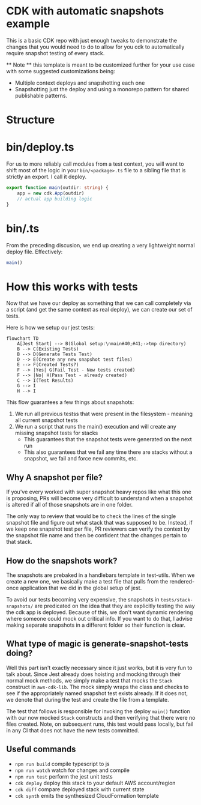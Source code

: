 # CDK with automatic snapshots example

This is a basic CDK repo with just enough tweaks to demonstrate the changes
that you would need to do to allow for you cdk to automatically require snapshot
testing of every stack.

** Note ** this template is meant to be customized further for your use case with 
some suggested customizations being:

* Multiple context deploys and snapshotting each one
* Snapshotting just the deploy and using a monorepo pattern for shared publishable patterns.

# Structure

# bin/deploy.ts

For us to more reliably call modules from a test context, you will want to shift most of the
logic in your `bin/<package>.ts` file to a sibling file that is strictly an export.  I call it deploy.

```typescript
export function main(outdir: string) {
    app = new cdk.App(outdir)
    // actual app building logic
}
```

# bin/<package>.ts

From the preceding discusion, we end up creating a very lightweight normal deploy file. Effectively:

```typescript
main()
```

# How this works with tests

Now that we have our deploy as something that we can call completely via a script (and get the same 
context as real deploy), we can create our set of tests.

Here is how we setup our jest tests:

```mermaid
flowchart TD
    A[Jest Start] --> B(Global setup:\nmain#40;#41;->tmp directory)
    B --> C(Existing Tests)
    B --> D(Generate Tests Test)
    D --> E(Create any new snapshot test files)
    E --> F(Created Tests?)
    F --> |Yes| G(Fail Test - New tests created)
    F --> |No| H(Pass Test - already created)
    C --> I(Test Results)
    G --> I
    H --> I
```

This flow guarantees a few things about snapshots:

1. We run all previous testss that were present in the filesystem - meaning all current snapshot tests
2. We run a script that runs the main() execution and will create any missing snapshot tests for stacks
    * This guarantees that the snapshot tests were generated on the next run
    * This also guarantees that we fail any time there are stacks without a snapshot, we fail and force
      new commits, etc.

## Why A snapshot per file?

If you've every worked with super snapshot heavy repos like what this one is proposing, PRs will become 
very difficult to understand when a snapshot is altered if all of those snapshots are in one folder.

The only way to review that would be to check the lines of the single snapshot file and figure out what
stack that was supposed to be.  Instead, if we keep one snapshot test per file, PR reviewers can verify
the context by the snapshot file name and then be confident that the changes pertain to that stack.

## How do the snapshots work?

The snapshots are prebaked in a handlebars template in test-utils.  When we create a new one, we basically
make a test file that pulls from the rendered-once application that we did in the global setup of jest.

To avoid our tests becoming very expensive, the snapshots in `tests/stack-snapshots/` are predicated on 
the idea that they are explicitly testing the way the cdk app is deployed.  Because of this, we don't want
dynamic rendering where someone could mock out critical info.  If you want to do that, I advise making separate
snapshots in a different folder so their function is clear.

## What type of magic is generate-snapshot-tests doing?

Well this part isn't exactly necessary since it just works, but it is very fun to talk about.  Since Jest
already does hoisting and mocking through their normal mock methods, we simply make a test that mocks
the `Stack` construct in `aws-cdk-lib`.  The mock simply wraps the class and checks to see if the appropriately
named snapshot test exists already.  If it does not, we denote that during the test and create the file from a
template.

The test that follows is responsible for invoking the deploy `main()` function with our now mocked `Stack` constructs
and then verifying that there were no files created.  Note, on subsequent runs, this test would pass locally, but fail
in any CI that does not have the new tests committed.


## Useful commands

* `npm run build`   compile typescript to js
* `npm run watch`   watch for changes and compile
* `npm run test`    perform the jest unit tests
* `cdk deploy`      deploy this stack to your default AWS account/region
* `cdk diff`        compare deployed stack with current state
* `cdk synth`       emits the synthesized CloudFormation template
